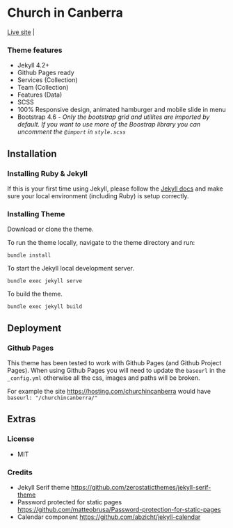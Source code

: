 # Church in Canberra

[Live site](https://churchincanberra.github.io/) |

### Theme features

- Jekyll 4.2+
- Github Pages ready
- Services (Collection)
- Team (Collection)
- Features (Data)
- SCSS
- 100% Responsive design, animated hamburger and mobile slide in menu
- Bootstrap 4.6 - _Only the bootstrap grid and utilites are imported by default. If you want to use more of the Boostrap library you can uncomment the `@import` in `style.scss`_

## Installation

### Installing Ruby & Jekyll

If this is your first time using Jekyll, please follow the [Jekyll docs](https://jekyllrb.com/docs/installation/) and make sure your local environment (including Ruby) is setup correctly.

### Installing Theme

Download or clone the theme.

To run the theme locally, navigate to the theme directory and run:

```
bundle install
```

To start the Jekyll local development server.

```
bundle exec jekyll serve
```

To build the theme.

```
bundle exec jekyll build
```

## Deployment

### Github Pages

This theme has been tested to work with Github Pages (and Github Project Pages). When using Github Pages you will need to update the `baseurl` in the `_config.yml` otherwise all the css, images and paths will be broken.

For example the site <https://hosting.com/churchincanberra> would have `baseurl: "/churchincanberra/"`

## Extras

### License

- MIT

### Credits

- Jekyll Serif theme <https://github.com/zerostaticthemes/jekyll-serif-theme>
- Password protected for static pages <https://github.com/matteobrusa/Password-protection-for-static-pages>
- Calendar component <https://github.com/abzicht/jekyll-calendar>

